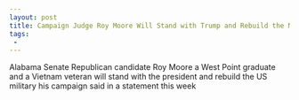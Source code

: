 ```yaml
---
layout: post
title: Campaign Judge Roy Moore Will Stand with Trump and Rebuild the Military
tags:
 -
---
```

Alabama Senate Republican candidate Roy Moore a West Point graduate and a Vietnam veteran will stand with the president and rebuild the US military his campaign said in a statement this week
